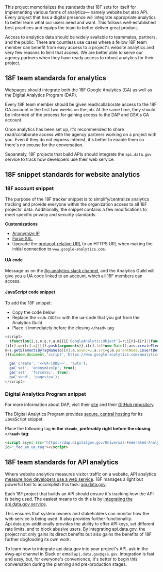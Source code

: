 This project memorializes the standards that 18F sets for itself for implementing various forms of analytics— namely website  but also API. Every project that has a digital presence will integrate appropriate analytics to better learn what our users need and want. This follows well-established best practices and equips the team to better deliver great product.

Access to analytics data should be widely available to teammates, partners, and the public. There are countless use cases where a fellow 18F team member can benefit from easy access to a project's website analytics and very few reasons to limit that access. We are better able to serve our agency partners when they have ready access to robust analytics for their project.

## 18F team standards for analytics

Webpages should integrate both the 18F Google Analytics (GA) as well as the Digital Analytics Program (DAP).

Every 18F team member should be given read/collaborate access to the 18F GA account in the first two weeks on the job.  At the same time, they should be informed of the process for gaining access to the DAP and GSA's GA account.

Once analytics has been set up, it's recommended to share read/collaborate access with the agency partners working on a project with you.  Even if they do not express interest, it's better to enable them so there's no excuse for the conversation.

Separately, 18F projects that build APIs should integrate the `api.data.gov` service to track how developers use their web service.

## 18F snippet standards for website analytics

### 18F account snippet

The purpose of the 18F tracker snippet is to simplify/centralize analytics tracking and provide everyone within the organization access to all 18F projects' data. Additionally, the snippet contains a few modifications to meet specific privacy and security standards.

**Customizations**

* [Anonymize IP](https://developers.google.com/analytics/devguides/collection/analyticsjs/field-reference#anonymizeIp)
* [Force SSL](https://developers.google.com/analytics/devguides/collection/analyticsjs/field-reference#forceSSL)
* Upgrade the [protocol-relative URL](http://www.paulirish.com/2010/the-protocol-relative-url/) to an HTTPS URL when making the initial connection to `www.google-analytics.com`.

#### UA code

Message us on the [#g-analytics slack channel](https://18f.slack.com/messages/g-analytics/), and the Analytics Guild will give you a UA code linked to an account, which all 18F members can access.


#### JavaScript code snippet

To add the 18F snippet:

* Copy the code below
* Replace the `<<UA-CODE>>` with the ua-code that you got from the Analytics Guild
* Place it immediately before the closing `</head>` tag

```javascript
<script>
  (function(i,s,o,g,r,a,m){i['GoogleAnalyticsObject']=r;i[r]=i[r]||function(){
(i[r].q=i[r].q||[]).push(arguments)},i[r].l=1*new Date();a=s.createElement(o),
m=s.getElementsByTagName(o)[0];a.async=1;a.src=g;m.parentNode.insertBefore(a,m)
})(window,document,'script','https://www.google-analytics.com/analytics.js','ga');

  ga('create', '<<UA-CODE>>', 'auto');
  ga('set', 'anonymizeIp', true);
  ga('set', 'forceSSL', true);
  ga('send', 'pageview');
</script>
```

### Digital Analytics Program snippet

For more information about DAP, visit their [site](https://www.digitalgov.gov/services/dap/) and their [GitHub repository](https://github.com/digital-analytics-program/gov-wide-code).

The Digital Analytics Program provides [secure, central hosting](https://www.digitalgov.gov/2015/08/14/secure-central-hosting-for-the-digital-analytics-program/) for its JavaScript snippet. 

Place the following tag **in the `<head>`, preferably right before the closing `</head>` tag**:

```html
<script async src="https://dap.digitalgov.gov/Universal-Federated-Analytics-Min.js"
id="_fed_an_ua_tag"></script>
```


## 18F team standards for API analytics

Where website analytics measures visitor traffic on a website, API analytics [measure how developers use a web service](https://pages.18f.gov/API-All-the-X/pages/api_analytics/).  18F manages a light but powerful tool to accomplish this task: [api.data.gov](https://api.data.gov/).

Each 18F project that builds an API should ensure it's tracking how the API is being used.  The easiest means to do this is by [integrating the api.data.gov service](http://api.data.gov/about/#how-to-participate).

This ensures that system owners and stakeholders can monitor how the web service is being used. It also provides further functionality.  Api.data.gov additionally provides the ability to offer API keys, set different rate limits, and to block abusive users.  By integrating api.data.gov, the project not only gains its direct benefits but also gains the benefits of 18F further dogfooding its own work.

To learn how to integrate api.data.gov into your project's API, ask in the #wg-api channel in Slack or email `api.data.gov@gsa.gov`.  Integration is fast and easy, but, for everyone's convenience, it's better to begin this conversation during the planning and pre-production stages.
